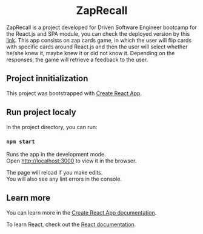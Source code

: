 <h1 align='center'>ZapRecall</h1>

ZapRecall is a project developed for Driven Software Engineer bootcamp for the React.js and SPA module, you can check the deployed version by this [link](https://zap-recall-kohl.vercel.app/). This app consists on zap cards game, in which the user will flip cards with specific cards around React.js and then the user will select whether he/she knew it, maybe knew it or did not know it. Depending on the responses, the game will retrieve a feedback to the user.

<h2>Project innitialization</h2>

This project was bootstrapped with [Create React App](https://github.com/facebook/create-react-app).

<h2>Run project localy</h2>

In the project directory, you can run:

### `npm start`

Runs the app in the development mode.\
Open [http://localhost:3000](http://localhost:3000) to view it in the browser.

The page will reload if you make edits.\
You will also see any lint errors in the console.

<h2>Learn more</h2>

You can learn more in the [Create React App documentation](https://facebook.github.io/create-react-app/docs/getting-started).

To learn React, check out the [React documentation](https://reactjs.org/).